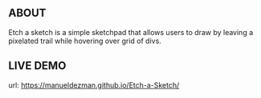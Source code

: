 ## ABOUT

Etch a sketch is a simple sketchpad that allows users to draw by leaving a pixelated trail while hovering over grid of divs.

## LIVE DEMO

url: https://manueldezman.github.io/Etch-a-Sketch/
